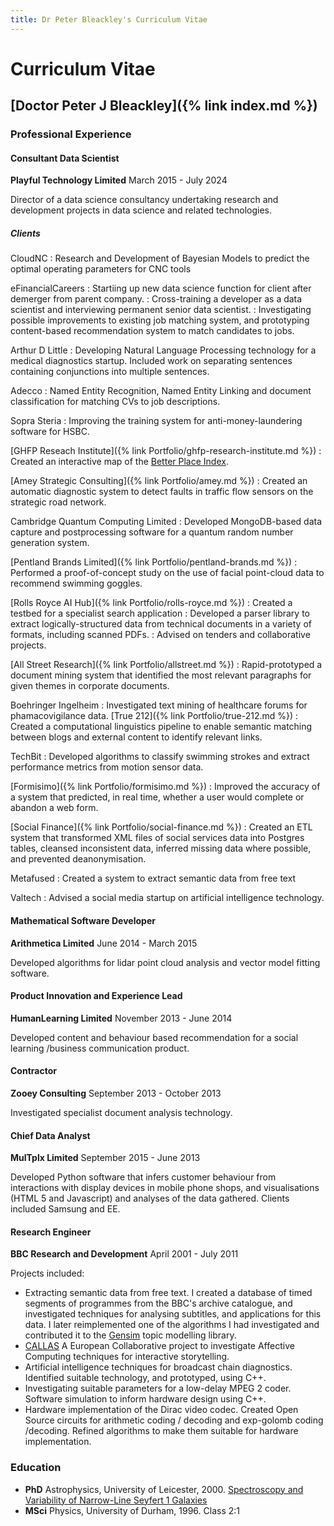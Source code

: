 ```yaml
---
title: Dr Peter Bleackley's Curriculum Vitae
---
```


# Curriculum Vitae
## [Doctor Peter J Bleackley]({% link index.md %})

### Professional Experience

#### Consultant Data Scientist
**Playful Technology Limited** March 2015 - July 2024

Director of a data science consultancy undertaking research and development projects in data science and related technologies.

##### Clients
CloudNC
: Research and Development of Bayesian Models to predict the optimal operating parameters for CNC tools

eFinancialCareers
: Startiing up new data science function for client after demerger from parent company. 
: Cross-training a developer as a data scientist and interviewing permanent senior data scientist. 
: Investigating possible improvements to existing job matching system, and prototyping content-based recommendation system to match candidates to jobs.

Arthur D Little
: Developing Natural Language Processing technology for a medical diagnostics startup. Included
work on separating sentences containing conjunctions into multiple sentences.

Adecco
: Named Entity Recognition, Named Entity Linking and document classification for matching CVs to
job descriptions.

Sopra Steria
: Improving the training system for anti-money-laundering software for HSBC.

[GHFP Reseach Institute]({% link Portfolio/ghfp-research-institute.md %})
: Created an interactive map of the [Better Place Index](https://www.thebetterplaceindex.report/map).

[Amey Strategic Consulting]({% link Portfolio/amey.md %})
: Created an automatic diagnostic system to detect faults in traffic flow sensors on the strategic road network.

Cambridge Quantum Computing Limited
: Developed MongoDB-based data capture and postprocessing software for a quantum random number generation system.

[Pentland Brands Limited]({% link Portfolio/pentland-brands.md %})
: Performed a proof-of-concept study on the use of facial point-cloud data to recommend swimming goggles.

[Rolls Royce AI Hub]({% link Portfolio/rolls-royce.md %})
: Created a testbed for a specialist search application
: Developed a parser library to extract logically-structured data from technical documents in a variety of formats, including scanned PDFs.
: Advised on tenders and collaborative projects.

[All Street Research]({% link Portfolio/allstreet.md %})
: Rapid-prototyped a document mining system that identified the most relevant paragraphs for given themes in corporate documents.

Boehringer Ingelheim
: Investigated text mining of healthcare forums for phamacovigilance data.
[True 212]({% link Portfolio/true-212.md %})
: Created a computational linguistics pipeline to enable semantic matching between blogs and external content to identify relevant links.

TechBit
: Developed algorithms to classify swimming strokes and extract performance metrics from motion sensor data.

[Formisimo]({% link Portfolio/formisimo.md %})
: Improved the accuracy of a system that predicted, in real time, whether a user would complete or abandon a web form.

[Social Finance]({% link Portfolio/social-finance.md %})
: Created an ETL system that transformed XML files of social services data into Postgres tables, cleansed inconsistent data, inferred missing data where possible, and prevented deanonymisation.

Metafused
: Created a system to extract semantic data from free text

Valtech
: Advised a social media startup on artificial intelligence technology.

#### Mathematical Software Developer
**Arithmetica Limited** June 2014 - March 2015

Developed algorithms for lidar point cloud analysis and vector model fitting software.

#### Product Innovation and Experience Lead
**HumanLearning Limited** November 2013 - June 2014

Developed content and behaviour based recommendation for a social learning /business communication product.

#### Contractor
**Zooey Consulting** September 2013 - October 2013

Investigated specialist document analysis technology.

#### Chief Data Analyst
**MulTplx Limited** September 2015 - June 2013

Developed Python software that infers customer behaviour from interactions with display devices in mobile phone shops, and visualisations (HTML 5 and Javascript) and analyses of the data gathered. Clients included Samsung and EE.

#### Research Engineer
**BBC Research and Development** April 2001 - July 2011

Projects included:
* Extracting semantic data from free text. I created a database of timed segments of programmes from the BBC's archive catalogue, and investigated techniques for analysing subtitles, and applications for this data. I later reimplemented one of the algorithms I had investigated and contributed it to the [Gensim](https://radimrehurek.com/gensim/) topic modelling library.
* [CALLAS](http://callas-newmedia.eu) A European Collaborative project to investigate Affective Computing
techniques for interactive storytelling. 
* Artificial intelligence techniques for broadcast chain diagnostics. Identified suitable technology, and prototyped, using C++.
* Investigating suitable parameters for a low-delay MPEG 2 coder. Software simulation to inform hardware design using C++.
* Hardware implementation of the Dirac video codec. Created Open Source circuits for arithmetic coding / decoding and exp-golomb coding /decoding. Refined algorithms to make them suitable for hardware implementation.

### Education
* **PhD** Astrophysics, University of Leicester, 2000. [Spectroscopy and Variability of Narrow-Line Seyfert 1 Galaxies](https://figshare.le.ac.uk/articles/thesis/Spectroscopy_and_variability_of_Narrow_Line_Seyfert_1_galaxies/10152242)
* **MSci** Physics, University of Durham, 1996. Class 2:1 

